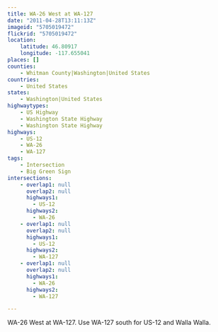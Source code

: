```yaml
---
title: WA-26 West at WA-127
date: "2011-04-28T13:11:13Z"
imageid: "5705019472"
flickrid: "5705019472"
location:
    latitude: 46.80917
    longitude: -117.655041
places: []
counties:
    - Whitman County|Washington|United States
countries:
    - United States
states:
    - Washington|United States
highwaytypes:
    - US Highway
    - Washington State Highway
    - Washington State Highway
highways:
    - US-12
    - WA-26
    - WA-127
tags:
    - Intersection
    - Big Green Sign
intersections:
    - overlap1: null
      overlap2: null
      highways1:
        - US-12
      highways2:
        - WA-26
    - overlap1: null
      overlap2: null
      highways1:
        - US-12
      highways2:
        - WA-127
    - overlap1: null
      overlap2: null
      highways1:
        - WA-26
      highways2:
        - WA-127

---
```

WA-26 West at WA-127.  Use WA-127 south for US-12 and Walla Walla.